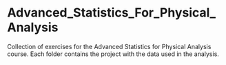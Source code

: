 # Advanced_Statistics_For_Physical_Analysis

Collection of exercises for the Advanced Statistics for Physical Analysis course. Each folder contains the project with the data used in the analysis.
